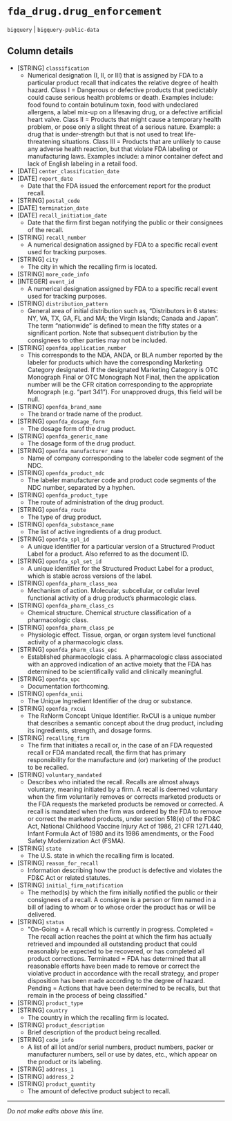# `fda_drug.drug_enforcement`
`bigquery` | `bigquery-public-data`

## Column details
* [STRING]    `classification`
  - Numerical designation (I, II, or III) that is assigned by FDA to a particular product recall that indicates the relative degree of health hazard. Class I = Dangerous or defective products that predictably could cause serious health problems or death. Examples include: food found to contain botulinum toxin, food with undeclared allergens, a label mix-up on a lifesaving drug, or a defective artificial heart valve. Class II = Products that might cause a temporary health problem, or pose only a slight threat of a serious nature. Example: a drug that is under-strength but that is not used to treat life-threatening situations. Class III = Products that are unlikely to cause any adverse health reaction, but that violate FDA labeling or manufacturing laws. Examples include: a minor container defect and lack of English labeling in a retail food.
* [DATE]      `center_classification_date`
* [DATE]      `report_date`
  - Date that the FDA issued the enforcement report for the product recall.
* [STRING]    `postal_code`
* [DATE]      `termination_date`
* [DATE]      `recall_initiation_date`
  - Date that the firm first began notifying the public or their consignees of the recall.
* [STRING]    `recall_number`
  - A numerical designation assigned by FDA to a specific recall event used for tracking purposes.
* [STRING]    `city`
  - The city in which the recalling firm is located.
* [STRING]    `more_code_info`
* [INTEGER]   `event_id`
  - A numerical designation assigned by FDA to a specific recall event used for tracking purposes.
* [STRING]    `distribution_pattern`
  - General area of initial distribution such as, “Distributors in 6 states: NY, VA, TX, GA, FL and MA; the Virgin Islands; Canada and Japan”. The term “nationwide” is defined to mean the fifty states or a significant portion. Note that subsequent distribution by the consignees to other parties may not be included.
* [STRING]    `openfda_application_number`
  - This corresponds to the NDA, ANDA, or BLA number reported by the labeler for products which have the corresponding Marketing Category designated. If the designated Marketing Category is OTC Monograph Final or OTC Monograph Not Final, then the application number will be the CFR citation corresponding to the appropriate Monograph (e.g. “part 341”). For unapproved drugs, this field will be null.
* [STRING]    `openfda_brand_name`
  - The brand or trade name of the product.
* [STRING]    `openfda_dosage_form`
  - The dosage form of the drug product.
* [STRING]    `openfda_generic_name`
  - The dosage form of the drug product.
* [STRING]    `openfda_manufacturer_name`
  - Name of company corresponding to the labeler code segment of the NDC.
* [STRING]    `openfda_product_ndc`
  - The labeler manufacturer code and product code segments of the NDC number, separated by a hyphen.
* [STRING]    `openfda_product_type`
  - The route of administration of the drug product.
* [STRING]    `openfda_route`
  - The type of drug product.
* [STRING]    `openfda_substance_name`
  - The list of active ingredients of a drug product.
* [STRING]    `openfda_spl_id`
  - A unique identifier for a particular version of a Structured Product Label for a product. Also referred to as the document ID.
* [STRING]    `openfda_spl_set_id`
  - A unique identifier for the Structured Product Label for a product, which is stable across versions of the label.
* [STRING]    `openfda_pharm_class_moa`
  - Mechanism of action. Molecular, subcellular, or cellular level functional activity of a drug product’s pharmacologic class.
* [STRING]    `openfda_pharm_class_cs`
  - Chemical structure. Chemical structure classification of a pharmacologic class.
* [STRING]    `openfda_pharm_class_pe`
  - Physiologic effect. Tissue, organ, or organ system level functional activity of a pharmacologic class.
* [STRING]    `openfda_pharm_class_epc`
  - Established pharmacologic class. A pharmacologic class associated with an approved indication of an active moiety that the FDA has determined to be scientifically valid and clinically meaningful.
* [STRING]    `openfda_upc`
  - Documentation forthcoming.
* [STRING]    `openfda_unii`
  - The Unique Ingredient Identifier of the drug or substance.
* [STRING]    `openfda_rxcui`
  - The RxNorm Concept Unique Identifier. RxCUI is a unique number that describes a semantic concept about the drug product, including its ingredients, strength, and dosage forms.
* [STRING]    `recalling_firm`
  - The firm that initiates a recall or, in the case of an FDA requested recall or FDA mandated recall, the firm that has primary responsibility for the manufacture and (or) marketing of the product to be recalled.
* [STRING]    `voluntary_mandated`
  - Describes who initiated the recall. Recalls are almost always voluntary, meaning initiated by a firm. A recall is deemed voluntary when the firm voluntarily removes or corrects marketed products or the FDA requests the marketed products be removed or corrected. A recall is mandated when the firm was ordered by the FDA to remove or correct the marketed products, under section 518(e) of the FD&C Act, National Childhood Vaccine Injury Act of 1986, 21 CFR 1271.440, Infant Formula Act of 1980 and its 1986 amendments, or the Food Safety Modernization Act (FSMA).
* [STRING]    `state`
  - The U.S. state in which the recalling firm is located.
* [STRING]    `reason_for_recall`
  - Information describing how the product is defective and violates the FD&C Act or related statutes.
* [STRING]    `initial_firm_notification`
  - The method(s) by which the firm initially notified the public or their consignees of a recall. A consignee is a person or firm named in a bill of lading to whom or to whose order the product has or will be delivered.
* [STRING]    `status`
  - "On-Going = A recall which is currently in progress.  Completed = The recall action reaches the point at which the firm has actually retrieved and impounded all outstanding product that could reasonably be expected to be recovered, or has completed all product corrections. Terminated = FDA has determined that all reasonable efforts have been made to remove or correct the violative product in accordance with the recall strategy, and proper disposition has been made according to the degree of hazard. Pending = Actions that have been determined to be recalls, but that remain in the process of being classified."
* [STRING]    `product_type`
* [STRING]    `country`
  - The country in which the recalling firm is located.
* [STRING]    `product_description`
  - Brief description of the product being recalled.
* [STRING]    `code_info`
  - A list of all lot and/or serial numbers, product numbers, packer or manufacturer numbers, sell or use by dates, etc., which appear on the product or its labeling.
* [STRING]    `address_1`
* [STRING]    `address_2`
* [STRING]    `product_quantity`
  - The amount of defective product subject to recall.

-------------------------------------------------------------------------------
*Do not make edits above this line.*
